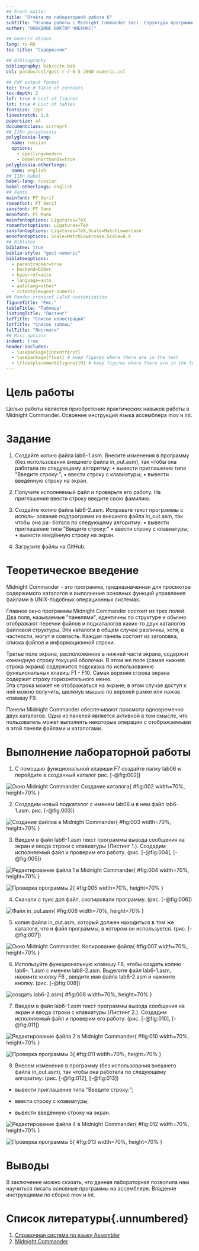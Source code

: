 ```yaml
---
## Front matter
title: "Отчёта по лабораторной работе 6"
subtitle: "Основы работы с Midnight Commander (mc). Структура программы на языке ассемблера NASM"
author: "ОНВУДИВЕ ВИКТОР ЧИБУИКЕ!"

## Generic otions
lang: ru-RU
toc-title: "Содержание"

## Bibliography
bibliography: bib/cite.bib
csl: pandoc/csl/gost-r-7-0-5-2008-numeric.csl

## Pdf output format
toc: true # Table of contents
toc-depth: 2
lof: true # List of figures
lot: true # List of tables
fontsize: 12pt
linestretch: 1.5
papersize: a4
documentclass: scrreprt
## I18n polyglossia
polyglossia-lang:
  name: russian
  options:
	- spelling=modern
	- babelshorthands=true
polyglossia-otherlangs:
  name: english
## I18n babel
babel-lang: russian
babel-otherlangs: english
## Fonts
mainfont: PT Serif
romanfont: PT Serif
sansfont: PT Sans
monofont: PT Mono
mainfontoptions: Ligatures=TeX
romanfontoptions: Ligatures=TeX
sansfontoptions: Ligatures=TeX,Scale=MatchLowercase
monofontoptions: Scale=MatchLowercase,Scale=0.9
## Biblatex
biblatex: true
biblio-style: "gost-numeric"
biblatexoptions:
  - parentracker=true
  - backend=biber
  - hyperref=auto
  - language=auto
  - autolang=other*
  - citestyle=gost-numeric
## Pandoc-crossref LaTeX customization
figureTitle: "Рис."
tableTitle: "Таблица"
listingTitle: "Листинг"
lofTitle: "Список иллюстраций"
lotTitle: "Список таблиц"
lolTitle: "Листинги"
## Misc options
indent: true
header-includes:
  - \usepackage{indentfirst}
  - \usepackage{float} # keep figures where there are in the text
  - \floatplacement{figure}{H} # keep figures where there are in the text
---
```


# Цель работы

Целью работы является приобретение практических навыков работы в Midnight Commander. 
Освоение инструкций языка ассемблера mov и int.

# Задание

1. Создайте копию файла lab6-1.asm. Внесите изменения в программу (без
использования внешнего файла in_out.asm), так чтобы она работала по
следующему алгоритму:
• вывести приглашение типа “Введите строку:”;
• ввести строку с клавиатуры;
• вывести введённую строку на экран.

2. Получите исполняемый файл и проверьте его работу. На приглашение
ввести строку введите свою фамилию.

3. Создайте копию файла lab6-2.asm. Исправьте текст программы с исполь-
зование подпрограмм из внешнего файла in_out.asm, так чтобы она ра-
ботала по следующему алгоритму:
• вывести приглашение типа “Введите строку:”
• ввести строку с клавиатуры;
• вывести введённую строку на экран.

4. Загрузите файлы на GitHub.

# Теоретическое введение

Midnight  Commander - это программа, предназначенная для просмотра содержимого каталогов и выполнения основных функций управления файлами в UNIX-подобных операционных системах.

Главное  окно  программы  Midnight  Commander  состоит из трех полей. Два поля, называемые "панелями", идентичны по структуре и  обычно  отображают  перечни  файлов  и  подкаталогов 
каких-то  двух каталогов файловой структуры. Эти каталоги в общем случае различны, хотя, в частности, могут  и  совпасть.  Каждая  панель  состоит  из  заголовка,  списка  файлов  и информационной строки.

Третье поле экрана, расположенное в нижней части экрана, содержит командную строку текущей оболочки.  В  этом  же  поле  (самая  нижняя  строка  экрана)  содержится   подсказка   по 
использованию  функциональных клавиш F1 - F10. Самая верхняя строка экрана содержит строку горизонтального меню.  
Эта строка может не отображаться на экране; в этом случае доступ  к ней можно получить, щелкнув мышью по верхней рамке или нажав клавишу F9.

Панели  Midnight  Commander  обеспечивают  просмотр  одновременно  двух каталогов. 
Одна из панелей является активной  в  том  смысле,  что  пользователь  может  выполнять  некоторые операции  с отображаемыми в этой панели файлами и каталогами. 

# Выполнение лабораторной работы

1. С помощью функциональной клавиши F7 создайте папку lab06 и перейдите в созданный каталог рис. [-@fig:002])

![Окно Midnight Commander Создание каталога](image/2.png){ #fig:002 width=70%, height=70% } 

2. Создадим  новый подкаталог с именем lab06 и в нем файл lab6-1.asm. рис. [-@fig:003])

![Создание файлов в Midnight Commander](image/3.png){ #fig:003 width=70%, height=70% }

3. Введем в файл lab6-1.asm текст программы вывода сообщения на экран и 
ввода строки с клавиатуры (Листинг 1.). 
Создадим исполняемый файл и проверим его работу. (рис. [-@fig:004], [-@fig:005])

![Редактирование файла 1 в Midnight Commander](image/4.png){ #fig:004 width=70%, height=70% }

![Проверка программы 2](image/5.png){ #fig:005 width=70%, height=70% }

4. Скачали с туис доп файл, скопировали программу. (рис. [-@fig:006])

![Файл in_out.asm](image/6.png){ #fig:006 width=70%, height=70% }

5. копия файла in_out.asm, который должен находиться в том же каталоге, 
 что и файл программы, в котором он используется. (рис. [-@fig:007])
 
![Окно Midnight Commander. Копирование файла](image/7.png){ #fig:007 width=70%, height=70% }

6. Используйте функциональную клавишу F6, чтобы создать копию lab6-.
1.asm с именем lab6-2.asm. Выделите файл lab6-1.asm, нажмите кнопку
F6 , введите имя файла lab6-2.asm и нажмите кнопку. (рис. [-@fig:008])

![создать lab6-2.asm](image/8.png){ #fig:008 width=70%, height=70% }

7. Введем в файл lab6-1.asm текст программы вывода сообщения на экран и 
ввода строки с клавиатуры (Листинг 2.). 
Создадим исполняемый файл и проверим его работу. (рис. [-@fig:010], [-@fig:011])

![Редактирование файла 2 в Midnight Commander](image/10.png){ #fig:010 width=70%, height=70% }

![Проверка программы 3](image/11.png){ #fig:011 width=70%, height=70% }

8. Внесем изменения в программу (без использования внешнего файла in_out.asm), 
так чтобы она работала по следующему алгоритму:  (рис. [-@fig:012], [-@fig:013])

* вывести приглашение типа “Введите строку:”;

* ввести строку с клавиатуры;

* вывести введённую строку на экран.

![Редактирование файла 4 в Midnight Commander](image/12.png){ #fig:012 width=70%, height=70% }

![Проверка программы 5](image/13.png){ #fig:013 width=70%, height=70% }


# Выводы

В заключение можно сказать, что данная лабораторная позволила нам научиться писать основные программы на ассемблере. Владение инструкциями по сборке mov и int.

# Список литературы{.unnumbered}

1. [Справочная система по языку Assembler](https://www.i-assembler.ru/25/Text/Structur.htm)
2. [Midnight Commander](https://midnight-commander.org/)
